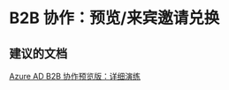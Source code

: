 <properties
    pageTitle="B2B 协作：预览/来宾邀请兑换"
    description="B2B 协作：预览/来宾邀请兑换"
    service="microsoft.activedirectory"
    resource="activedirectory"
    authors="aashu"
    displayOrder=""
    selfHelpType="generic"
    supportTopicIds="32416701"
    resourceTags=""
    productPesIds="14785"
    cloudEnvironments="public"
/>


# B2B 协作：预览/来宾邀请兑换


## **建议的文档**
[Azure AD B2B 协作预览版：详细演练](https://azure.microsoft.com/documentation/articles/active-directory-b2b-detailed-walkthrough/#adding-alice-to-contosos-directory)



<!--HONumber=Jul16_HO4-->


